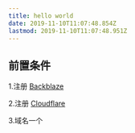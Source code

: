 ```yaml
---
title: hello world
date: 2019-11-10T11:07:48.854Z
lastmod: 2019-11-10T11:07:48.951Z
---
```

## 前置条件
1.注册 [Backblaze](https://www.backblaze.com/b2/sign-up.html)

2.注册 [Cloudflare](https://dash.cloudflare.com/sign-up)

3.域名一个
